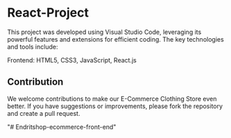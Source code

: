 # React-Project

This project was developed using Visual Studio Code, leveraging its powerful features and extensions for efficient coding. The key technologies and tools include:

Frontend: HTML5, CSS3, JavaScript, React.js


## Contribution
We welcome contributions to make our E-Commerce Clothing Store even better. If you have suggestions or improvements, please fork the repository and create a pull request.


"# Endritshop-ecommerce-front-end" 
